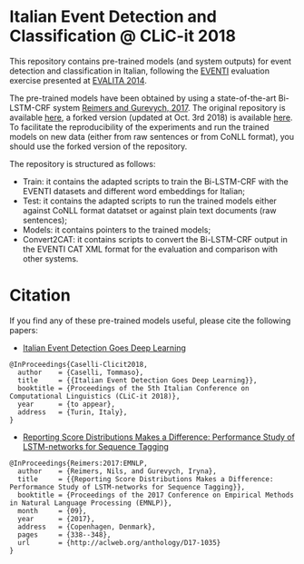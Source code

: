 # Italian Event Detection and Classification @ CLiC-it 2018

This repository contains pre-trained models (and system outputs) for event detection and classification in Italian, following the [EVENTI](https://sites.google.com/site/eventievalita2014/) evaluation exercise presented at [EVALITA 2014](http://www.evalita.it/2014).

The pre-trained models have been obtained by using a state-of-the-art Bi-LSTM-CRF system [Reimers and Gurevych, 2017](http://aclweb.org/anthology/D17-1035). The original repository is available [here](https://github.com/UKPLab/emnlp2017-bilstm-cnn-crf), a forked version (updated at Oct. 3rd 2018) is available [here](https://github.com/tommasoc80/emnlp2017-bilstm-cnn-crf). To facilitate the reproducibility of the experiments and run the trained models on new data (either from raw sentences or from CoNLL format), you should use the forked version of the repository.

The repository is structured as follows:
- Train: it contains the adapted scripts to train the Bi-LSTM-CRF with the EVENTI datasets and different word embeddings for Italian;
- Test: it contains the adapted scripts to run the trained models either against CoNLL format datatset or against plain text documents (raw sentences);
- Models: it contains pointers to the trained models;
- Convert2CAT: it contains scripts to convert the Bi-LSTM-CRF output in the EVENTI CAT XML format for the evaluation and comparison with other systems.

# Citation
If you find any of these pre-trained models useful, please cite the following papers: 
- [Italian Event Detection Goes Deep Learning]()
```
@InProceedings{Caselli-Clicit2018,
  author    = {Caselli, Tommaso},
  title     = {{Italian Event Detection Goes Deep Learning}},
  booktitle = {Proceedings of the 5th Italian Conference on Computational Linguistics (CLiC-it 2018)},
  year      = {to appear},
  address   = {Turin, Italy},
}
``` 
- [Reporting Score Distributions Makes a Difference: Performance Study of LSTM-networks for Sequence Tagging](https://arxiv.org/abs/1707.09861)

```
@InProceedings{Reimers:2017:EMNLP,
  author    = {Reimers, Nils, and Gurevych, Iryna},
  title     = {{Reporting Score Distributions Makes a Difference: Performance Study of LSTM-networks for Sequence Tagging}},
  booktitle = {Proceedings of the 2017 Conference on Empirical Methods in Natural Language Processing (EMNLP)},
  month     = {09},
  year      = {2017},
  address   = {Copenhagen, Denmark},
  pages     = {338--348},
  url       = {http://aclweb.org/anthology/D17-1035}
}
``` 


